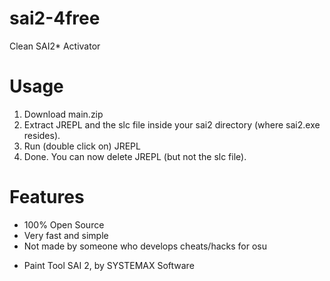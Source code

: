 # sai2-4free
Clean SAI2* Activator

# Usage
1. Download main.zip
2. Extract JREPL and the slc file inside your sai2 directory (where sai2.exe resides).
3. Run (double click on) JREPL
4. Done. You can now delete JREPL (but not the slc file).

# Features
- 100% Open Source
- Very fast and simple
- Not made by someone who develops cheats/hacks for osu



* Paint Tool SAI 2, by SYSTEMAX Software
